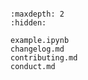 ```{include} ../README.md
```

```{toctree}
:maxdepth: 2
:hidden:

example.ipynb
changelog.md
contributing.md
conduct.md
```
